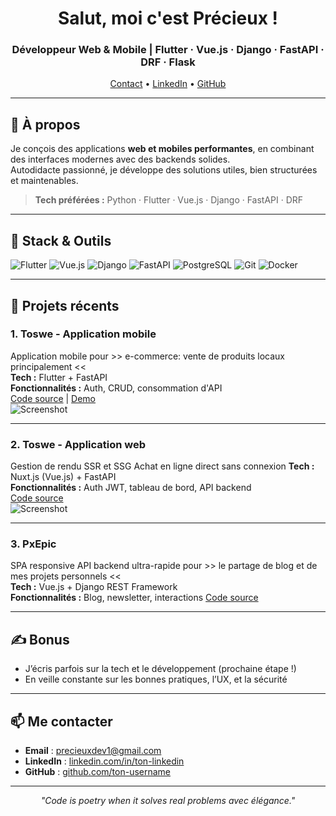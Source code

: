 <h1 align="center">Salut, moi c'est Précieux !</h1>
<h3 align="center">Développeur Web & Mobile | Flutter · Vue.js · Django · FastAPI · DRF · Flask</h3>

<p align="center">
  <a href="mailto:precieuxdev1@gmail.com">Contact</a> •
  <a href="https://www.linkedin.com/in/ton-linkedin/">LinkedIn</a> •
  <a href="https://github.com/S1a0m">GitHub</a>
</p>

---

## 🚀 À propos

Je conçois des applications **web et mobiles performantes**, en combinant des interfaces modernes avec des backends solides.  
Autodidacte passionné, je développe des solutions utiles, bien structurées et maintenables.

> **Tech préférées :** Python · Flutter · Vue.js · Django · FastAPI · DRF

---

## 🧰 Stack & Outils

![Flutter](https://img.shields.io/badge/-Flutter-02569B?style=flat&logo=flutter&logoColor=white)
![Vue.js](https://img.shields.io/badge/-Vue.js-42b883?style=flat&logo=vue.js&logoColor=white)
![Django](https://img.shields.io/badge/-Django-092E20?style=flat&logo=django&logoColor=white)
![FastAPI](https://img.shields.io/badge/-FastAPI-009688?style=flat&logo=fastapi&logoColor=white)
![PostgreSQL](https://img.shields.io/badge/-PostgreSQL-336791?style=flat&logo=postgresql&logoColor=white)
![Git](https://img.shields.io/badge/-Git-F05032?style=flat&logo=git&logoColor=white)
![Docker](https://img.shields.io/badge/-Docker-2496ED?style=flat&logo=docker&logoColor=white)

---

## 📱 Projets récents

### **1. Toswe - Application mobile**
Application mobile pour >> e-commerce: vente de produits locaux principalement <<  
**Tech :** Flutter + FastAPI  
**Fonctionnalités :** Auth, CRUD, consommation d'API  
[Code source](https://github.com/ton-username/projet1) | [Demo](https://play.google.com/...)  
![Screenshot](https://via.placeholder.com/600x300.png?text=Screenshot+Projet+1)

---

### **2. Toswe - Application web**
Gestion de rendu SSR et SSG
Achat en ligne direct sans connexion
**Tech :** Nuxt.js (Vue.js) + FastAPI   
**Fonctionnalités :** Auth JWT, tableau de bord, API backend  
[Code source](https://github.com/ton-username/projet2)  
![Screenshot](https://via.placeholder.com/600x300.png?text=Screenshot+Projet+2)

---

### **3. PxEpic**
SPA responsive
API backend ultra-rapide pour >> le partage de blog et de mes projets personnels <<  
**Tech :** Vue.js + Django REST Framework  
**Fonctionnalités :** Blog, newsletter, interactions 
[Code source](https://github.com/S1a0m/PxEpic)

---

## ✍️ Bonus

- J’écris parfois sur la tech et le développement (prochaine étape !)
- En veille constante sur les bonnes pratiques, l’UX, et la sécurité

---

## 📫 Me contacter

- **Email** : precieuxdev1@gmail.com  
- **LinkedIn** : [linkedin.com/in/ton-linkedin](https://linkedin.com/in/ton-linkedin)  
- **GitHub** : [github.com/ton-username](https://github.com/S1a0m)

---

<p align="center">
  <i>"Code is poetry when it solves real problems avec élégance."</i>
</p>
